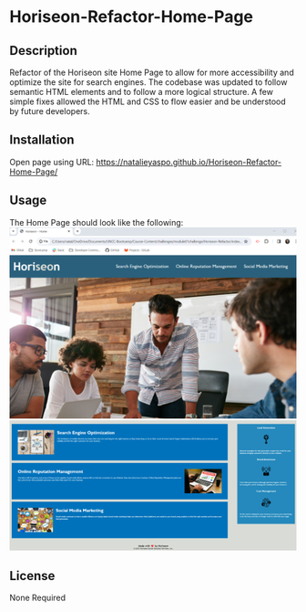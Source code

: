# Horiseon-Refactor-Home-Page

## Description

Refactor of the Horiseon site Home Page to allow for more accessibility and optimize the site for search engines.
The codebase was updated to follow semantic HTML elements and to follow a more logical structure.
A few simple fixes allowed the HTML and CSS to flow easier and be understood by future developers.

## Installation

Open page using URL: https://natalieyaspo.github.io/Horiseon-Refactor-Home-Page/

## Usage

The Home Page should look like the following:
<img src="./assets/images/Final_Page_Top.png" alt="Horieon Nav Bar and Background Image">
<img src="./assets/images/Final_Page_Content.png" alt="Horiseon site's content">

## License

None Required